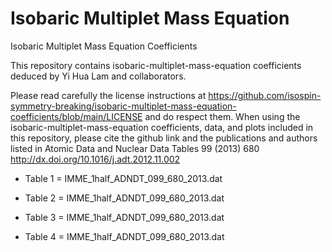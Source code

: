 # Isobaric Multiplet Mass Equation
 Isobaric Multiplet Mass Equation Coefficients

This repository contains isobaric-multiplet-mass-equation coefficients deduced by Yi Hua Lam and collaborators.

Please read carefully the license instructions at https://github.com/isospin-symmetry-breaking/isobaric-multiplet-mass-equation-coefficients/blob/main/LICENSE and do respect them. When using the isobaric-multiplet-mass-equation coefficients, data, and plots included in this repository, please cite the github link and the publications and authors listed in Atomic Data and Nuclear Data Tables 99 (2013) 680 http://dx.doi.org/10.1016/j.adt.2012.11.002

- Table 1 = IMME_1half_ADNDT_099_680_2013.dat

- Table 2 = IMME_1half_ADNDT_099_680_2013.dat

- Table 3 = IMME_1half_ADNDT_099_680_2013.dat

- Table 4 = IMME_1half_ADNDT_099_680_2013.dat
